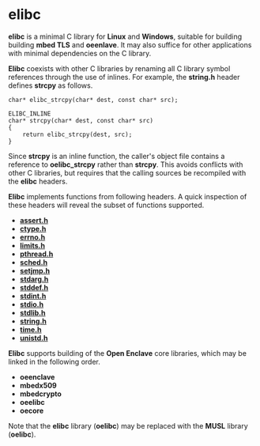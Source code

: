 elibc
=====

**elibc** is a minimal C library for **Linux** and **Windows**, suitable for 
building building **mbed TLS** and **oeenlave**. It may also suffice for other 
applications with minimal dependencies on the C library.

**Elibc** coexists with other C libraries by renaming all C library symbol 
references through the use of inlines. For example, the **string.h** header
defines **strcpy** as follows.

```
char* elibc_strcpy(char* dest, const char* src);

ELIBC_INLINE
char* strcpy(char* dest, const char* src)
{
    return elibc_strcpy(dest, src);
}
```

Since **strcpy** is an inline function, the caller's object file contains a 
reference to **oelibc_strcpy** rather than **strcpy**. This avoids conflicts 
with other C libraries, but requires that the calling sources be recompiled
with the **elibc** headers.

**Elibc** implements functions from following headers. A quick inspection
of these headers will reveal the subset of functions supported.

- [**assert.h**](assert.h)
- [**ctype.h**](ctype.h)
- [**errno.h**](errno.h)
- [**limits.h**](limits.h)
- [**pthread.h**](pthread.h)
- [**sched.h**](sched.h)
- [**setjmp.h**](setjmp.h)
- [**stdarg.h**](stdarg.h)
- [**stddef.h**](stddef.h)
- [**stdint.h**](stdint.h)
- [**stdio.h**](stdio.h)
- [**stdlib.h**](stdlib.h)
- [**string.h**](string.h)
- [**time.h**](time.h)
- [**unistd.h**](unistd.h)

**Elibc** supports building of the **Open Enclave** core libraries, which 
may be linked in the following order.

- **oeenclave**
- **mbedx509**
- **mbedcrypto**
- **oeelibc**
- **oecore**

Note that the **elibc** library (**oelibc**) may be replaced with the **MUSL**
library (**oelibc**).
